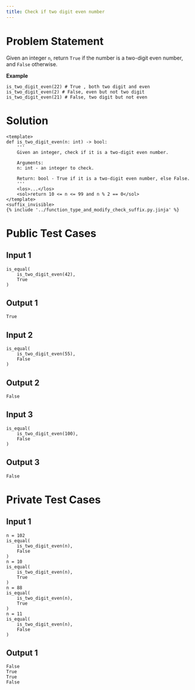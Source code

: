 ```yaml
---
title: Check if two digit even number
---
```


# Problem Statement

Given an integer `n`, return `True` if the number is a two-digit even number, and `False` otherwise.

**Example**
```py3
is_two_digit_even(22) # True , both two digit and even
is_two_digit_even(2) # False, even but not two digit
is_two_digit_even(21) # False, two digit but not even
```

# Solution

```py3 test.py -r 'python test.py'
<template>
def is_two_digit_even(n: int) -> bool:
    '''
    Given an integer, check if it is a two-digit even number.

    Arguments:
    n: int - an integer to check.

    Return: bool - True if it is a two-digit even number, else False.
    '''
    <los>...</los>
    <sol>return 10 <= n <= 99 and n % 2 == 0</sol>
</template>
<suffix_invisible>
{% include '../function_type_and_modify_check_suffix.py.jinja' %}
```

# Public Test Cases

## Input 1

```
is_equal(
    is_two_digit_even(42),
    True
)
```

## Output 1

```
True
```

## Input 2

```
is_equal(
    is_two_digit_even(55),
    False
)
```

## Output 2

```
False
```

## Input 3 

```
is_equal(
    is_two_digit_even(100),
    False
)
```

## Output 3

```
False
```

# Private Test Cases

## Input 1

```
n = 102
is_equal(
    is_two_digit_even(n),
    False
)
n = 10
is_equal(
    is_two_digit_even(n),
    True
)
n = 88
is_equal(
    is_two_digit_even(n),
    True
)
n = 11
is_equal(
    is_two_digit_even(n),
    False
)
```

## Output 1

```
False
True
True
False
```
